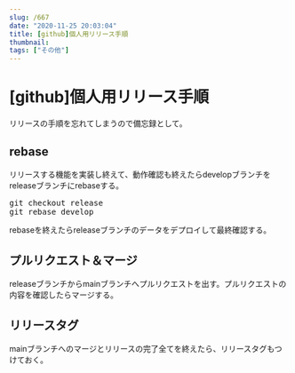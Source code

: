 ```yaml
---
slug: /667
date: "2020-11-25 20:03:04"
title: [github]個人用リリース手順
thumbnail: 
tags: ["その他"]
---
```

# [github]個人用リリース手順
<!-- wp:paragraph -->
<p>リリースの手順を忘れてしまうので備忘録として。</p>
<!-- /wp:paragraph -->

<!-- wp:heading -->
<h2>rebase</h2>
<!-- /wp:heading -->

<!-- wp:paragraph -->
<p>リリースする機能を実装し終えて、動作確認も終えたらdevelopブランチをreleaseブランチにrebaseする。</p>
<!-- /wp:paragraph -->

<!-- wp:preformatted -->
<pre class="wp-block-preformatted">git checkout release
git rebase develop</pre>
<!-- /wp:preformatted -->

<!-- wp:paragraph -->
<p>rebaseを終えたらreleaseブランチのデータをデプロイして最終確認する。</p>
<!-- /wp:paragraph -->

<!-- wp:heading -->
<h2>プルリクエスト＆マージ</h2>
<!-- /wp:heading -->

<!-- wp:paragraph -->
<p>releaseブランチからmainブランチへプルリクエストを出す。プルリクエストの内容を確認したらマージする。</p>
<!-- /wp:paragraph -->

<!-- wp:heading -->
<h2>リリースタグ</h2>
<!-- /wp:heading -->

<!-- wp:paragraph -->
<p>mainブランチへのマージとリリースの完了全てを終えたら、リリースタグもつけておく。</p>
<!-- /wp:paragraph -->